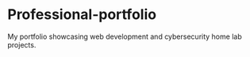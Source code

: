 # Professional-portfolio
My portfolio showcasing web development and cybersecurity home lab projects.

